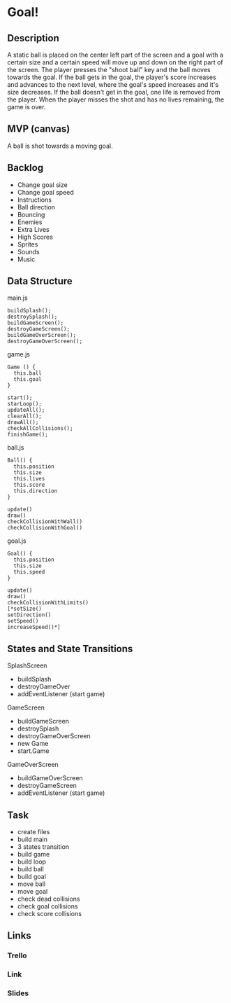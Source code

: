 # Goal!

## Description

A static ball is placed on the center left part of the screen and a goal with a certain size and a certain speed will move up and down on the right part of the screen. The player presses the "shoot ball" key and the ball moves towards the goal. If the ball gets in the goal, the player's score increases and advances to the next level, where the goal's speed increases and it's size decreases. If the ball doesn't get in the goal, one life is removed from the player. When the player misses the shot and has no lives remaining, the game is over.

## MVP (canvas)

A ball is shot towards a moving goal.

## Backlog

- Change goal size
- Change goal speed
- Instructions
- Ball direction
- Bouncing
- Enemies
- Extra Lives
- High Scores
- Sprites
- Sounds
- Music

## Data Structure

main.js
```
buildSplash();
destroySplash();
buildGameScreen();
destroyGameScreen();
buildGameOverScreen();
destroyGameOverScreen();
```

game.js
```
Game () {
  this.ball
  this.goal
}

start();
starLoop();
updateAll();
clearAll();
drawAll();
checkAllCollisions();
finishGame();
```

ball.js
```
Ball() {
  this.position
  this.size
  this.lives
  this.score
  this.direction
}

update()
draw()
checkCollisionWithWall()
checkCollisionWithGoal()
```

goal.js
```
Goal() {
  this.position
  this.size
  this.speed
}

update()
draw()
checkCollisionWithLimits()
[*setSize()
setDirection()
setSpeed()
increaseSpeed()*]
```

## States and State Transitions

SplashScreen
- buildSplash
- destroyGameOver
- addEventListener (start game)

GameScreen
- buildGameScreen
- destroySplash
- destroyGameOverScreen
- new Game
- start.Game

GameOverScreen
- buildGameOverScreen
- destroyGameScreen
- addEventListener (start game) 

## Task

- create files
- build main
- 3 states transition
- build game
- build loop
- build ball
- build goal
- move ball
- move goal
- check dead collisions
- check goal collisions
- check score collisions

## Links

### Trello

### Link

### Slides
